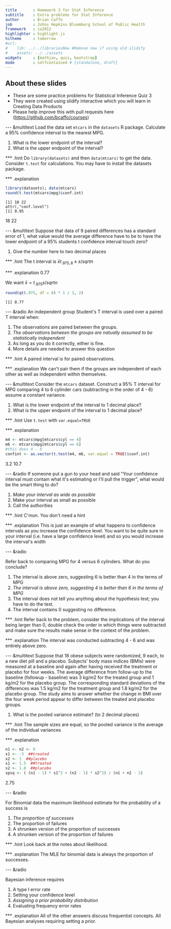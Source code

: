 ```yaml
---
title       : Homework 3 for Stat Inference
subtitle    : Extra problems for Stat Inference
author      : Brian Caffo
job         : Johns Hopkins Bloomberg School of Public Health
framework   : io2012
highlighter : highlight.js  
hitheme     : tomorrow       
#url:
#    lib: ../../librariesNew #Remove new if using old slidify
#    assets: ../../assets
widgets     : [mathjax, quiz, bootstrap]
mode        : selfcontained # {standalone, draft}
---
```




## About these slides
- These are some practice problems for Statistical Inference Quiz 3
- They were created using slidify interactive which you will learn in 
Creating Data Products
- Please help improve this with pull requests here
(https://github.com/bcaffo/courses)



--- &multitext
Load the data set `mtcars` in the `datasets` R package. Calculate a 
95% confidence interval to the nearest MPG.

1. What is the lower endpoint of the interval?
2. What is the upper endpoint of the interval?

*** .hint
Do `library(datasets)` and then `data(mtcars)` to get the data.
Consider `t.test` for calculations. You may have to install
the datasets package.


*** .explanation

```r
library(datasets); data(mtcars)
round(t.test(mtcars$mpg)$conf.int)
```

```
[1] 18 22
attr(,"conf.level")
[1] 0.95
```


<span class="answer">18</span>
<span class="answer">22</span>

--- &multitext
Suppose that data of 9 paired differences has a standard error of $1$, what value would the average difference have to be to have the lower endpoint of a 95%
students t confidence interval touch zero?

1. Give the number here to two decimal places

*** .hint
The t interval is $\bar x t_{.975, 8}\pm s /sqrt{n}$

*** .explanation
<span class="answer">0.77</span>

We want $\bar x = t_{.975} s / sqrt{n}$

```r
round(qt(.975, df = 8) * 1 / 3, 2)
```

```
[1] 0.77
```



--- &radio
An independent group Student's T interval is used over
a paired T interval when:

1. The observations are paired between the groups.
2. _The observations between the groups are natually assumed to be statistically independent_
3. As long as you do it correctly, either is fine.
4. More details are needed to answer this question

*** .hint
A paired interval is for paired observations.

*** .explanation
We can't pair them if the groups are independent of each other as well as independent within themselves.


--- &multitext
Consider the `mtcars` dataset. Construct a 95% T interval for MPG comparing
4 to 6 cylinder cars (subtracting in the order of 4 - 6) 
assume a constant variance.

1. What is the lower endpoint of the interval to 1 decimal place?
2. What is the upper endpoint of the interval to 1 decimal place?

*** .hint
Use `t.test` with `var.equal=TRUE`

*** .explanation


```r
m4 <- mtcars$mpg[mtcars$cyl == 4]
m6 <- mtcars$mpg[mtcars$cyl == 6]
#this does 4 - 6
confint <- as.vector(t.test(m4, m6, var.equal = TRUE)$conf.int)
```


<span class="answer">3.2</span>
<span class="answer">10.7</span>


--- &radio
If someone put a gun to your head and said "Your confidence interval
must contain what it's estimating or I'll pull the trigger", what would
be the smart thing to do?

1. _Make your interval as wide as possible_
2. Make your interval as small as possible
3. Call the authorities

*** .hint
C'mon. You don't need a hint

*** .explanation
This is just an example of what happens to confidence intervals as you
increase the confidence level. You want to be quite sure in your interval (i.e.
have a large confidence level) and so you would increase the interval's width

--- &radio

Refer back to comparing MPG for 4 versus 6 cylinders. What do you conclude?

1. The interval is above zero, suggesting 6 is better than 4 in the terms of MPG
2. _The interval is above zero, suggesting 4 is better than 6 in the terms of MPG_
3. The interval does not tell you anything about the hypothesis test; you have to do the test.
4. The interval contains 0 suggesting no difference.

*** .hint
Refer back to the problem, consider the implications of the interval being
larger than 0, double check the order in which things were subtracted and
make sure the results make sense in the context of the problem.

*** .explanation
The interval was conducted subtracting 4 - 6 and was entirely above zero.

--- &multitext
Suppose that 18 obese subjects were randomized, 9 each, to a new diet pill and a placebo. Subjects' body mass indices (BMIs) were measured at a baseline and again after having received the treatment or placebo for four weeks. The average difference from follow-up to the baseline (followup - baseline) was 3 kg/m2 for the treated group and 1 kg/m2 for the placebo group. The corresponding standard deviations of the differences was 1.5 kg/m2 for the treatment group and 1.8 kg/m2 for the placebo group. The study aims to answer whether the change in BMI over the four week period appear to differ between the treated and placebo groups. 

1. What is the pooled variance estimate? (to 2 decimal places)


*** .hint
The sample sizes are equal, so the pooled variance is the average of the 
individual variances


*** .explanation

```r
n1 <- n2 <- 9
x1 <- -3  ##treated
x2 <- 1  ##placebo
s1 <- 1.5  ##treated
s2 <- 1.8  ##placebo
spsq <- ( (n1 - 1) * s1^2 + (n2 - 1) * s2^2) / (n1 + n2 - 2)
```

<span class="answer">2.75</span>


--- &radio

For Binomial data the maximum likelihood estimate for the probability of 
a success is

1. _The proportion of successes_
2. The proportion of failures
3. A shrunken version of the proportion of successes
4. A shrunken version of the proportion of failures

*** .hint
Look back at the notes about likelihood.

*** .explanation
The MLE for binomial data is always the proportion of successes.

--- &radio

Bayesian inference requires

1. A type I error rate
2. Setting your confidence level
3. _Assigning a prior probability distribution_
4. Evaluating frequency error rates

*** .explanation
All of the other answers discuss frequentist concepts. All Bayesian analyses requiring setting a prior.


